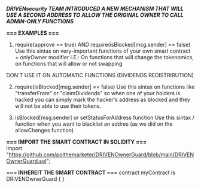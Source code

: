 <b><i>DRIVENsecurity TEAM INTRODUCED A NEW MECHANISM THAT WILL USE A SECOND ADDRESS TO ALLOW THE ORIGINAL OWNER TO CALL ADMIN-ONLY FUNCTIONS</b></i>

<b>=== EXAMPLES ===</b>

1) require(approve == true) AND require(isBlocked[msg.sender] == false)
Use this sintax on very-important functions of your own smart contract + onlyOwner modifier
I.E.: On functions that will change the tokenomics, on functions that will allow or not swapping

DON'T USE IT ON AUTOMATIC FUNCTIONS (DIVIDENDS REDISTRIBUTION)


2) require(isBlocked[msg.sender] == false)
Use this sintax on functions like "transferFrom" or "claimDividends" so when one of your holders is hacked
you can simply mark the hacker's address as blocked and they will not be able to use
their tokens.

3) isBlocked[msg.sender] or setStatusForAddress function
Use this sintax / function when you want to blacklist an addres (as we did on the allowChanges function)

<b>=== IMPORT THE SMART CONTRACT IN SOLIDITY === </b>
<br>import "https://github.com/polthemarketer/DRIVENOwnerGuard/blob/main/DRIVENOwnerGuard.sol";

<b>=== INHEREIT THE SMART CONTRACT === </b>
contract myContract is DRIVENOwnerGuard {
}
